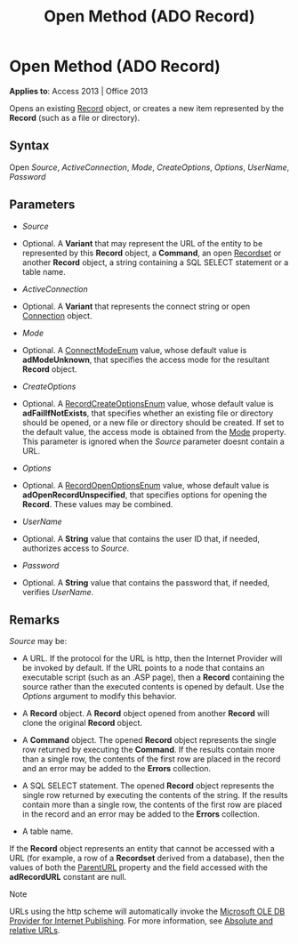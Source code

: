 ﻿---
title: Open Method (ADO Record)
TOCTitle: Open Method (ADO Record)
ms:assetid: ba71c5c7-326e-d3b6-0e74-e8343ee6896f
ms:mtpsurl: https://msdn.microsoft.com/library/JJ249896(v=office.15)
ms:contentKeyID: 48547371
ms.date: 09/18/2015
mtps_version: v=office.15
---

# Open Method (ADO Record)


**Applies to**: Access 2013 | Office 2013


Opens an existing [Record](record-object-ado.md) object, or creates a new item represented by the **Record** (such as a file or directory).

## Syntax

Open *Source*, *ActiveConnection*, *Mode*, *CreateOptions*, *Options*, *UserName*, *Password*

## Parameters

  - *Source*

  - Optional. A **Variant** that may represent the URL of the entity to be represented by this **Record** object, a **Command**, an open [Recordset](recordset-object-ado.md) or another **Record** object, a string containing a SQL SELECT statement or a table name.

  - *ActiveConnection*

  - Optional. A **Variant** that represents the connect string or open [Connection](connection-object-ado.md) object.

  - *Mode*

  - Optional. A [ConnectModeEnum](connectmodeenum.md) value, whose default value is **adModeUnknown**, that specifies the access mode for the resultant **Record** object.

  - *CreateOptions*

  - Optional. A [RecordCreateOptionsEnum](recordcreateoptionsenum.md) value, whose default value is **adFailIfNotExists**, that specifies whether an existing file or directory should be opened, or a new file or directory should be created. If set to the default value, the access mode is obtained from the [Mode](mode-property-ado.md) property. This parameter is ignored when the *Source* parameter doesnt contain a URL.

  - *Options*

  - Optional. A [RecordOpenOptionsEnum](recordopenoptionsenum.md) value, whose default value is **adOpenRecordUnspecified**, that specifies options for opening the **Record**. These values may be combined.

  - *UserName*

  - Optional. A **String** value that contains the user ID that, if needed, authorizes access to *Source*.

  - *Password*

  - Optional. A **String** value that contains the password that, if needed, verifies *UserName*.

## Remarks

*Source* may be:

  - A URL. If the protocol for the URL is http, then the Internet Provider will be invoked by default. If the URL points to a node that contains an executable script (such as an .ASP page), then a **Record** containing the source rather than the executed contents is opened by default. Use the *Options* argument to modify this behavior.

  - A **Record** object. A **Record** object opened from another **Record** will clone the original **Record** object.

  - A **Command** object. The opened **Record** object represents the single row returned by executing the **Command**. If the results contain more than a single row, the contents of the first row are placed in the record and an error may be added to the **Errors** collection.

  - A SQL SELECT statement. The opened **Record** object represents the single row returned by executing the contents of the string. If the results contain more than a single row, the contents of the first row are placed in the record and an error may be added to the **Errors** collection.

  - A table name.

If the **Record** object represents an entity that cannot be accessed with a URL (for example, a row of a **Recordset** derived from a database), then the values of both the [ParentURL](parenturl-property-ado.md) property and the field accessed with the **adRecordURL** constant are null.


> [!NOTE]
> URLs using the http scheme will automatically invoke the [Microsoft OLE DB Provider for Internet Publishing](microsoft-ole-db-provider-for-internet-publishing.md). For more information, see [Absolute and relative URLs](absolute-and-relative-urls.md).


